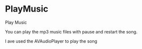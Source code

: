 # PlayMusic
Play Music 

You can play the mp3 music files with pause and restart the song.

I ave used the AVAudioPlayer to play the song
